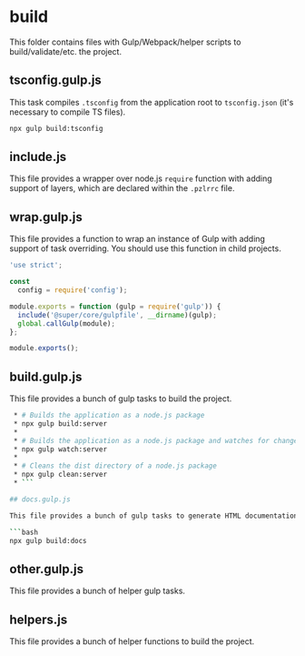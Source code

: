 # build

This folder contains files with Gulp/Webpack/helper scripts to build/validate/etc. the project.

## tsconfig.gulp.js

This task compiles `.tsconfig` from the application root to `tsconfig.json` (it's necessary to compile TS files).

```bash
npx gulp build:tsconfig
```

## include.js

This file provides a wrapper over node.js `require` function with adding support of layers, which are declared within the `.pzlrrc` file.

## wrap.gulp.js

This file provides a function to wrap an instance of Gulp with adding support of task overriding.
You should use this function in child projects.

```js
'use strict';

const
  config = require('config');

module.exports = function (gulp = require('gulp')) {
  include('@super/core/gulpfile', __dirname)(gulp);
  global.callGulp(module);
};

module.exports();
```

## build.gulp.js

This file provides a bunch of gulp tasks to build the project.

```bash
 * # Builds the application as a node.js package
 * npx gulp build:server
 *
 * # Builds the application as a node.js package and watches for changes
 * npx gulp watch:server
 *
 * # Cleans the dist directory of a node.js package
 * npx gulp clean:server
 * ```

## docs.gulp.js

This file provides a bunch of gulp tasks to generate HTML documentation based on the project.

```bash
npx gulp build:docs
```

## other.gulp.js

This file provides a bunch of helper gulp tasks.

## helpers.js

This file provides a bunch of helper functions to build the project.
